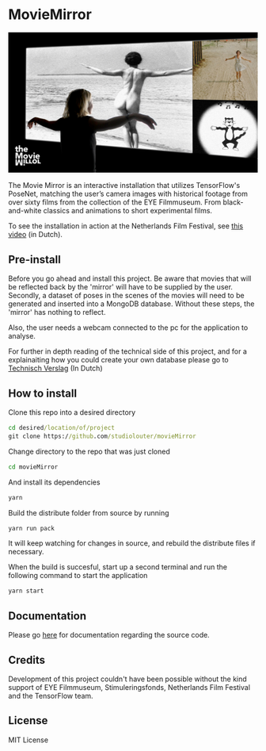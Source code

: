 # MovieMirror
![logo](/docs/assets/images/TheMovieMirror-1920logo.jpg?raw=true "Logo of The Movie Mirror project where a woman is standing in front of a projected image where her pose is mimicked in different scenes.") 

The Movie Mirror is an interactive installation that utilizes TensorFlow's PoseNet, matching the user’s camera images with historical footage from over sixty films from the collection of the EYE Filmmuseum. From black-and-white classics and animations to short experimental films.

To see the installation in action at the Netherlands Film Festival, see [this video](https://vimeo.com/297292021) (in Dutch).


## Pre-install
Before you go ahead and install this project. Be aware that movies that will be reflected back by the 'mirror' will have to be supplied by the user. Secondly, a dataset of poses in the scenes of the movies will need to be generated and inserted into a MongoDB database. Without these steps, the 'mirror' has nothing to reflect.

Also, the user needs a webcam connected to the pc for the application to analyse.

For further in depth reading of the technical side of this project, and for a explainaiting how you could create your own database please go to [Technisch Verslag](docs/technisch_verslag.md) (In Dutch)

## How to install

Clone this repo into a desired directory
```cmd
cd desired/location/of/project
git clone https://github.com/studiolouter/movieMirror
```

Change directory to the repo that was just cloned
```cmd
cd movieMirror
```

And install its dependencies
```cmd
yarn
```

Build the distribute folder from source by running
```cmd
yarn run pack
```

It will keep watching for changes in source, and rebuild the distribute files if necessary.

When the build is succesful, start up a second terminal and run the following command to start the application
```cmd
yarn start
```

## Documentation
Please go [here](https://studiolouter.github.io/movieMirror/) for documentation regarding the source code.

## Credits
Development of this project couldn't have been possible without the kind support of EYE Filmmuseum, Stimuleringsfonds, Netherlands Film Festival and the TensorFlow team.

## License
MIT License

